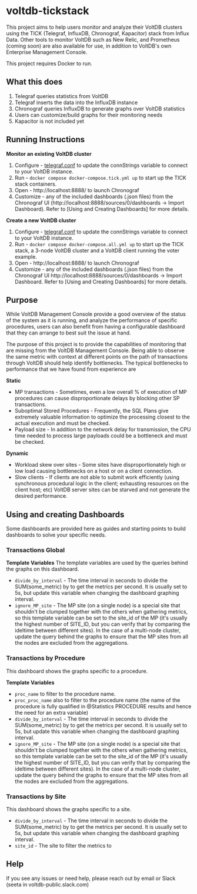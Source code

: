 # voltdb-tickstack
This project aims to help users monitor and analyze their VoltDB clusters using the TICK (Telegraf, InfluxDB, Chronograf, Kapacitor) stack from Influx Data. Other tools to monitor VoltDB such as New Relic, and Prometheus (coming soon) are also available for use, in addition to VoltDB's own Enterprise Management Console.

This project requires Docker to run.

## What this does
1. Telegraf queries statistics from VoltDB
2. Telegraf inserts the data into the InfluxDB instance
3. Chronograf queries InfluxDB to generate graphs over VoltDB statistics
4. Users can customize/build graphs for their monitoring needs
5. Kapacitor is not included yet

## Running Instructions

**Monitor an existing VoltDB cluster**

1. Configure - [telegraf.conf](telegraf.conf) to update the connStrings variable to connect to your VoltDB instance.
2. Run       - `docker compose docker-compose.tick.yml up` to start up the TICK stack containers.
3. Open      - http://localhost:8888/ to launch Chronograf
4. Customize - any of the included dashboards (.json files) from the Chronograf UI (http://localhost:8888/sources/0/dashboards -> Import Dashboard). Refer to [Using and Creating Dashboards] for more details.

**Create a new VoltDB cluster**

1. Configure - [telegraf.conf](telegraf.conf) to update the connStrings variable to connect to your VoltDB instance.
2. Run       - `docker compose docker-compose.all.yml up` to start up the TICK stack, a 3-node VoltDB cluster and a VoltDB client running the voter example.
3. Open      - http://localhost:8888/ to launch Chronograf
4. Customize - any of the included dashboards (.json files) from the Chronograf UI http://localhost:8888/sources/0/dashboards -> Import Dashboard. Refer to [Using and Creating Dashboards] for more details.
 
## Purpose

While VoltDB Management Console provide a good overview of the status of the system as it is running, and analyze the performance of specific procedures, users can also benefit from having a configurable dashboard that they can arrange to best suit the issue at hand.
 
The purpose of this project is to provide the capabilities of monitoring that are missing from the VoltDB Management Console. Being able to observe the same metric with context at different points on the path of transactions through VoltDB should help identify bottlenecks. The typical bottlenecks to performance that we have found from experience are 

**Static**
* MP transactions - Sometimes, even a low overall % of execution of MP procedures can cause disproportionate delays by blocking other SP transactions. 
* Suboptimal Stored Procedures - Frequently, the SQL Plans give extremely valuable information to optimize the processing closest to the actual execution and must be checked.
* Payload size - In addition to the network delay for transmission, the CPU time needed to process large payloads could be a bottleneck and must be checked.

**Dynamic**
* Workload skew over sites - Some sites have disproportionately high or low load causing bottlenecks on a host or on a client connection.
* Slow clients - If clients are not able to submit work efficiently (using synchronous procedural logic in the client; exhausting resources on the client host; etc) VoltDB server sites can be starved and not generate the desired performance.



## Using and creating Dashboards

Some dashboards are provided here as guides and starting points to build dashboards to solve your specific needs. 

### Transactions Global

**Template Variables**
The template variables are used by the queries behind the graphs on this dashboard.
* `divide_by_interval` - The time interval in seconds to divide the SUM(some_metric) by to get the metrics per second. It is usually set to 5s, but update this variable when changing the dashboard graphing interval.
* `ignore_MP_site` - The MP site (on a single node) is a special site that shouldn't be clumped together with the others when gathering metrics, so this template variable can be set to the site_id of the MP (it's usually the highest number of SITE_ID, but you can verify that by comparing the ideltime between different sites). In the case of a multi-node cluster, update the query behind the graphs to ensure that the MP sites from all the nodes are excluded from the aggregations.

### Transactions by Procedure
This dashboard shows the graphs specific to a procedure.

**Template Variables**
* `proc_name` to filter to the procedure name.
* `proc_proc_name` also to filter to the procedure name (the name of the procedure is fully qualified in @Statistics PROCEDURE results and hence the need for an extra variable)
* `divide_by_interval` - The time interval in seconds to divide the SUM(some_metric) by to get the metrics per second. It is usually set to 5s, but update this variable when changing the dashboard graphing interval.
* `ignore_MP_site` - The MP site (on a single node) is a special site that shouldn't be clumped together with the others when gathering metrics, so this template variable can be set to the site_id of the MP (it's usually the highest number of SITE_ID, but you can verify that by comparing the ideltime between different sites). In the case of a multi-node cluster, update the query behind the graphs to ensure that the MP sites from all the nodes are excluded from the aggregations.

### Transactions by Site
This dashboard shows the graphs specific to a site.
* `divide_by_interval` - The time interval in seconds to divide the SUM(some_metric) by to get the metrics per second. It is usually set to 5s, but update this variable when changing the dashboard graphing interval.
* `site_id`            - The site to filter the metrics to

## Help

If you see any issues or need help, please reach out by email or Slack (seeta in voltdb-public.slack.com)
